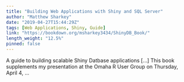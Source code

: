 ```yaml
---
title: "Building Web Applications with Shiny and SQL Server"
author: "Matthew Sharkey"
date: "2019-04-27T15:44:29Z"
tags: [Web Applications, Shiny, Guide]
link: "https://bookdown.org/msharkey3434/ShinyDB_Book/"
length_weight: "12.5%"
pinned: false
---
```


A guide to building scalable Shiny Datbase applications [...] This book supplements my presentation at the Omaha R User Group on Thursday, April 4, ...
